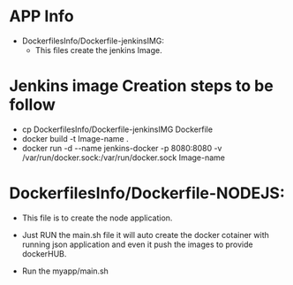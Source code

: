 # APP Info 

- DockerfilesInfo/Dockerfile-jenkinsIMG: 
  - This files create the jenkins Image.
# Jenkins image Creation steps to be follow

- cp DockerfilesInfo/Dockerfile-jenkinsIMG Dockerfile
- docker build -t Image-name .
- docker  run -d --name jenkins-docker -p 8080:8080  -v /var/run/docker.sock:/var/run/docker.sock Image-name

# DockerfilesInfo/Dockerfile-NODEJS: 
  - This file is to create the node application. 
  - Just RUN the main.sh file it will auto  create the docker cotainer with running json application and even it push the images to provide dockerHUB.

- Run the myapp/main.sh 
